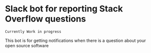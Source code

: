 # Slack bot for reporting Stack Overflow questions

```Currently Work in progress ```

This bot is for getting notifications when there is a question about your open source software
